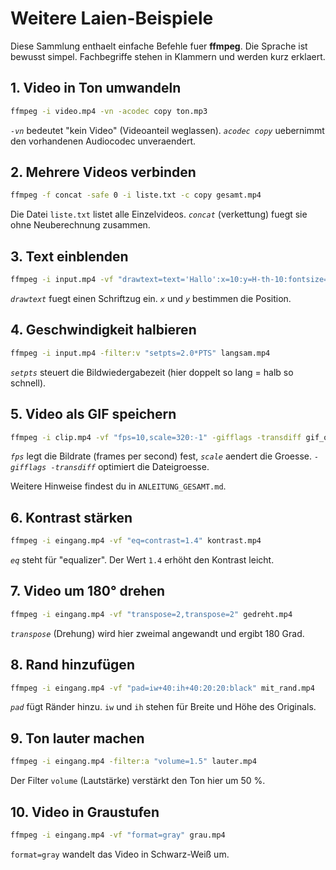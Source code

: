 # Weitere Laien-Beispiele

Diese Sammlung enthaelt einfache Befehle fuer **ffmpeg**. Die Sprache ist bewusst simpel. Fachbegriffe stehen in Klammern und werden kurz erklaert.

## 1. Video in Ton umwandeln
```bash
ffmpeg -i video.mp4 -vn -acodec copy ton.mp3
```
*`-vn`* bedeutet "kein Video" (Videoanteil weglassen). *`acodec copy`* uebernimmt den vorhandenen Audiocodec unveraendert.

## 2. Mehrere Videos verbinden
```bash
ffmpeg -f concat -safe 0 -i liste.txt -c copy gesamt.mp4
```
Die Datei `liste.txt` listet alle Einzelvideos. *`concat`* (verkettung) fuegt sie ohne Neuberechnung zusammen.

## 3. Text einblenden
```bash
ffmpeg -i input.mp4 -vf "drawtext=text='Hallo':x=10:y=H-th-10:fontsize=24:fontcolor=white" mit_text.mp4
```
*`drawtext`* fuegt einen Schriftzug ein. *`x`* und *`y`* bestimmen die Position.

## 4. Geschwindigkeit halbieren
```bash
ffmpeg -i input.mp4 -filter:v "setpts=2.0*PTS" langsam.mp4
```
*`setpts`* steuert die Bildwiedergabezeit (hier doppelt so lang = halb so schnell).

## 5. Video als GIF speichern
```bash
ffmpeg -i clip.mp4 -vf "fps=10,scale=320:-1" -gifflags -transdiff gif_out.gif
```
*`fps`* legt die Bildrate (frames per second) fest, *`scale`* aendert die Groesse. *`-gifflags -transdiff`* optimiert die Dateigroesse.

Weitere Hinweise findest du in `ANLEITUNG_GESAMT.md`.


## 6. Kontrast stärken
```bash
ffmpeg -i eingang.mp4 -vf "eq=contrast=1.4" kontrast.mp4
```
*`eq`* steht für "equalizer". Der Wert `1.4` erhöht den Kontrast leicht.

## 7. Video um 180° drehen
```bash
ffmpeg -i eingang.mp4 -vf "transpose=2,transpose=2" gedreht.mp4
```
*`transpose`* (Drehung) wird hier zweimal angewandt und ergibt 180 Grad.

## 8. Rand hinzufügen
```bash
ffmpeg -i eingang.mp4 -vf "pad=iw+40:ih+40:20:20:black" mit_rand.mp4
```
*`pad`* fügt Ränder hinzu. `iw` und `ih` stehen für Breite und Höhe des Originals.

## 9. Ton lauter machen
```bash
ffmpeg -i eingang.mp4 -filter:a "volume=1.5" lauter.mp4
```
Der Filter `volume` (Lautstärke) verstärkt den Ton hier um 50 %.

## 10. Video in Graustufen
```bash
ffmpeg -i eingang.mp4 -vf "format=gray" grau.mp4
```
`format=gray` wandelt das Video in Schwarz-Weiß um.


